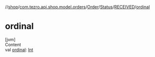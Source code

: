 //[shop](../../../../../index.md)/[com.tezro.api.shop.model.orders](../../../index.md)/[Order](../../index.md)/[Status](../index.md)/[RECEIVED](index.md)/[ordinal](ordinal.md)



# ordinal  
[jvm]  
Content  
val [ordinal](ordinal.md): [Int](https://kotlinlang.org/api/latest/jvm/stdlib/kotlin/-int/index.html)  



